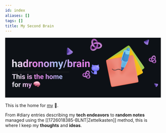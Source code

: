 ```yaml
---
id: index
aliases: []
tags: []
title: My Second Brain
---
```


![readme-banner.png](<09 Files/images/readme-banner.png>)

This is the home for [my](https://github.com/hadronomy) 🧠.

From #diary entries describing my **tech endeavors**
to **random notes** managed using the [[1726018385-BLNT|Zettelkasten]] method,
this is where I keep my **thoughts** and **ideas**.
